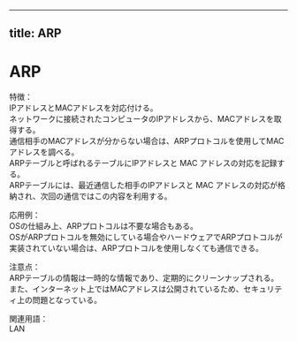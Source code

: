 

---
title: ARP
---
# ARP
特徴：  
IPアドレスとMACアドレスを対応付ける。  
ネットワークに接続されたコンピュータのIPアドレスから、MACアドレスを取得する。  
通信相手のMACアドレスが分からない場合は、ARPプロトコルを使用してMACアドレスを調べる。  
ARPテーブルと呼ばれるテーブルにIPアドレスと MAC アドレスの対応を記録する。  
ARPテーブルには、最近通信した相手のIPアドレスと MAC アドレスの対応が格納され、次回の通信ではこの内容を利用する。

 応用例：  
OSの仕組み上、ARPプロトコルは不要な場合もある。  
OSがARPプロトコルを無効にしている場合やハードウェアでARPプロトコルが実装されていない場合は、ARPプロトコルを使用しなくても通信できる。

 注意点：  
ARPテーブルの情報は一時的な情報であり、定期的にクリーンナップされる。  
また、インターネット上ではMACアドレスは公開されているため、セキュリティ上の問題となっている。

 関連用語：  
LAN